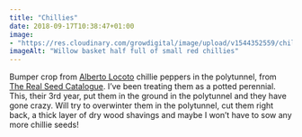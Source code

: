 ```yaml
---
title: "Chillies"
date: 2018-09-17T10:38:47+01:00
image: 
- "https://res.cloudinary.com/growdigital/image/upload/v1544352559/chillies-44722319261.jpg"
imageAlt: "Willow basket half full of small red chillies"
---
```


Bumper crop from [Alberto Locoto](http://www.realseeds.co.uk/hotpeppers.html) chillie peppers in the polytunnel, from [The Real Seed Catalogue](http://www.realseeds.co.uk). I’ve been treating them as a potted perennial. This, their 3rd year, put them in the ground in the polytunnel and they have gone crazy. Will try to overwinter them in the polytunnel, cut them right back, a thick layer of dry wood shavings and maybe I won’t have to sow any more chillie seeds!

